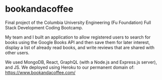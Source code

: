# bookandacoffee

Final project of the Columbia University Engineering (Fu Foundation) Full Stack Development Coding Bootcamp.

My team and I built an application to allow registered users to search for books using the Google Books API and then save them for later interest, display a list of already read books, and write reviews that are shared with other users.

We used MongoDB, React, GraphQL (with a Node.js and Express.js server), and JS. We deployed using Heroku to our permanent domain of: https://www.bookandacoffee.com/
